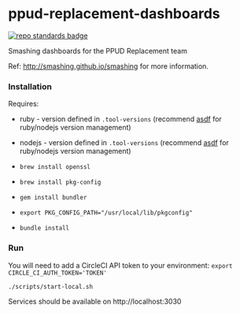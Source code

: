 # ppud-replacement-dashboards

[![repo standards badge](https://img.shields.io/badge/dynamic/json?color=blue&style=for-the-badge&logo=github&label=MoJ%20Compliant&query=%24.data%5B%3F%28%40.name%20%3D%3D%20%22ppud-replacement-dashboards%22%29%5D.status&url=https%3A%2F%2Foperations-engineering-reports.cloud-platform.service.justice.gov.uk%2Fgithub_repositories)](https://operations-engineering-reports.cloud-platform.service.justice.gov.uk/github_repositories#ppud-replacement-dashboards "Link to report")

Smashing dashboards for the PPUD Replacement team

Ref: http://smashing.github.io/smashing for more information.

### Installation

Requires:

- ruby - version defined in `.tool-versions` (recommend [asdf](https://github.com/asdf-vm/asdf) for ruby/nodejs version management)
- nodejs - version defined in `.tool-versions` (recommend [asdf](https://github.com/asdf-vm/asdf) for ruby/nodejs version management)

- `brew install openssl`
- `brew install pkg-config`
- `gem install bundler`
- `export PKG_CONFIG_PATH="/usr/local/lib/pkgconfig"`
- `bundle install`

### Run

You will need to add a CircleCI API token to your environment:
`export CIRCLE_CI_AUTH_TOKEN='TOKEN'`

```sh
./scripts/start-local.sh
```

Services should be available on http://localhost:3030
